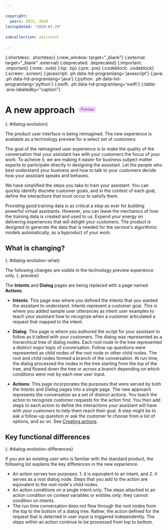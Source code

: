 ```yaml
---

copyright:
  years: 2015, 2020
lastupdated: "2020-01-29"

subcollection: assistant

---
```


{:shortdesc: .shortdesc}
{:new_window: target="_blank"}
{:external: target="_blank" .external}
{:deprecated: .deprecated}
{:important: .important}
{:note: .note}
{:tip: .tip}
{:pre: .pre}
{:codeblock: .codeblock}
{:screen: .screen}
{:javascript: .ph data-hd-programlang='javascript'}
{:java: .ph data-hd-programlang='java'}
{:python: .ph data-hd-programlang='python'}
{:swift: .ph data-hd-programlang='swift'}
{:table: .aria-labeledby="caption"}

# A new approach ![Technology preview experience only](images/preview.png)
{: #dialog-evolution}

The product user interface is being reimagined. The new experience is available as a technology preview for a select set of customers.

The goal of the reimagined user experience is to make the quality of the conversation that your assistant has with your customers the focus of your work. To acheive it, we are making it easier for business subject matter experts to participate directly in designing the assistant. Let the people who best understand your business and how to talk to your customers decide how your assistant speaks and behaves.

We have simplified the steps you take to train your assistant. You can quickly identify discrete customer goals, and in the context of each goal, define the interactions that must occur to satisfy them.

Providing good training data is as critical a step as ever for building powerful virtual assistants. However, you can leave the mechanics of how the training data is created and used to us. Expend your energy on delivering experiences that will delight your customers. The product is designed to generate the data that is needed for the service's algorithmic models automatically, as a byproduct of your work.

## What is changing?
{: #dialog-evolution-what}

The following changes are visible in the technology preview experience only.
{: preview}

The **Intents** and **Dialog** pages are being replaced with a page named **Actions**. 

- **Intents**: This page was where you defined the intents that you wanted the assistant to understand. Intents represent a customer goal. This is where you added sample user utterances as intent user examples to teach your assistant how to recognize when a customer articulated a request that mapped to the intent.  

- **Dialog**: This page is where you authored the script for your assistant to follow as it talked with your customers. The dialog was represented as a hierarchical tree of dialog nodes. Each root node in the tree represented a distinct major topic of conversation. Follow-up questions were represented as child nodes of the root node or other child nodes. The root and child nodes formed a branch of the conversation.  At run time, the dialog processed the nodes in the tree starting from the top of the tree, and flowed down the tree or across a branch depending on which conditions were met by each new user input.

- **Actions**: This page incorporates the purposes that were served by both the *Intents* and *Dialog* pages into a single page. The new approach represents the conversation as a set of distinct actions. You teach the action to recognize customer requests for the action first. You then add steps to each action to define the interactions your assistant will have with your customers to help them reach their goal. A step might be to ask a follow-up question or ask the customer to choose from a list of options, and so on. See [Creating actions](/docs/assistant?topic=assistant-actions).

## Key functional differences
{: #dialog-evolution-differences}

If you are an existing user who is familiar with the standard product, the following list explains the key differences in the new experience.

- An action serves two purposes: 1. it is equivalent to an intent, and 2. it serves as a root dialog node. Steps that you add to the action are equivalent to the root node's child nodes.
- An action conditions on a single intent only. The steps attached to an action condition on context variables or entities only; they cannot condition on intents.
- The run time conversation does not flow through the root nodes from the top to the bottom of a dialog tree. Rather, the action defined for the request that is detected in user input is triggered independently. The steps within an action continue to be processed from top to bottom.
<!-- Context variables are scoped to the action that uses them. They are nulled when the action is finished. An action's context variable cannot be set and retrieved by any other action that is triggered during a conversation. -->